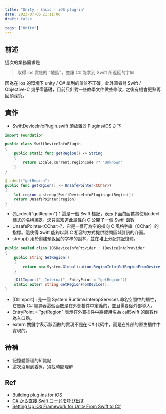 ```yaml
---
title: "Unity - Basic - iOS plug-in"
date: 2023-07-05 21:11:00
draft: false

tags: ["Unity"]
---
```


## 前述

這次的業務需求是
> 取得 ios 實機的 "地區"，並讓 C# 能拿到 Swift 所返回的字串
 
因為在 ios 的環境下 unity / C# 拿到的值並不正確。此外筆者對 Swift / Objective-C 幾乎零基礎，目前只針對一些教學文件做些修改，之後有機會更熟再回頭深究。

## 實作

- SwiftDeviceInfoPlugin.swift 須放置於 Plugins\iOS 之下

```swift
import Foundation

public class SwiftDeviceInfoPlugin
{
    public static func getRegion() -> String
    {
        return Locale.current.regionCode ?? "Unknown"
    }
}

@_cdecl("getRegion")
public func getRegion() -> UnsafePointer<CChar>? 
{
    let region = strdup(SwiftDeviceInfoPlugin.getRegion())
    return UnsafePointer(region)
}
```

- @_cdecl("getRegion")：這是一個 Swift 標記，表示下面的函數將使用cdecl樣式的名稱綁定。您只需知道此屬性向 C 公開了一個 Swift 函數
- UnsafePointer\<CChar>?，它是一個可為空的指向 C 風格字串（CChar）的指標。這使得 Swift 能夠以與 C 相容的方式提供訪問區域資訊的介面。
- strdup() 用於創建預返回的字串的副本，並在堆上分配其記憶體。

```csharp
public sealed class IOSDeviceInfoProvider : IDeviceInfoProvider
{
    public string GetRegion()
    {
        return new System.Globalization.RegionInfo(GetRegionFromDevice()).ThreeLetterISORegionName.ToUpper();
    }

    [DllImport("__Internal", EntryPoint = "getRegion")]
    static extern string GetRegionFromDevice();
}
```
- [DllImport] : 是一個 System.Runtime.InteropServices 命名空間中的屬性，它告訴 C# 編譯器這個函數是在外部插件中定義的，並且需要從外部導入。
- EntryPoint = "getRegion" 表示在外部插件中將使用名為 callSwift 的函數作為入口點。
- extern 關鍵字表示該函數的實現不是在 C# 代碼中，而是在外部的原生插件中實現的。


## 待補
- 記憶體管理的知識點
- 這次沒用到委派，須找時間理解

## Ref
- [Building plug-ins for iOS](https://docs.unity3d.com/Manual/PluginsForIOS.html)
- [C# から直接 Swift コードを呼び出す](https://www.create-forever.games/unity2021-csharp-swift-call/)
- [Setting Up iOS Framework for Unity From Swift to C#](https://betterprogramming.pub/setting-up-ios-framework-for-unity-9ef4e577db89)